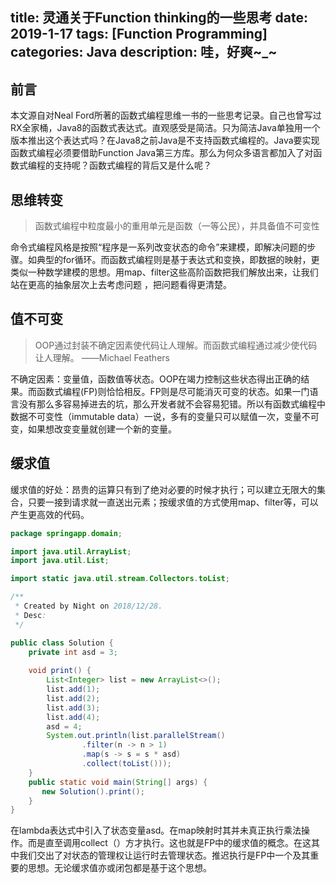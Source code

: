 title: 灵通关于Function thinking的一些思考
date: 2019-1-17
tags: [Function Programming]
categories: Java
description: 哇，好爽~_~
---
## 前言
本文源自对Neal Ford所著的函数式编程思维一书的一些思考记录。自己也曾写过RX全家桶，Java8的函数式表达式。直观感受是简洁。只为简洁Java单独用一个版本推出这个表达式吗？在Java8之前Java是不支持函数式编程的。Java要实现函数式编程必须要借助Function Java第三方库。那么为何众多语言都加入了对函数式编程的支持呢？函数式编程的背后又是什么呢？

## 思维转变

> 函数式编程中粒度最小的重用单元是函数（一等公民），并具备值不可变性

命令式编程风格是按照“程序是一系列改变状态的命令”来建模，即解决问题的步骤。如典型的for循环。而函数式编程则是基于表达式和变换，即数据的映射，更类似一种数学建模的思想。用map、filter这些高阶函数把我们解放出来，让我们站在更高的抽象层次上去考虑问题 ，把问题看得更清楚。


## 值不可变

> OOP通过封装不确定因素使代码让人理解。而函数式编程通过减少使代码让人理解。                                   ——Michael Feathers

不确定因素：变量值，函数值等状态。OOP在竭力控制这些状态得出正确的结果。而函数式编程(FP)则恰恰相反。FP则是尽可能消灭可变的状态。如果一门语言没有那么多容易掉进去的坑，那么开发者就不会容易犯错。所以有函数式编程中数据不可变性（immutable data）一说，多有的变量只可以赋值一次，变量不可变，如果想改变变量就创建一个新的变量。
## 缓求值
缓求值的好处：昂贵的运算只有到了绝对必要的时候才执行；可以建立无限大的集合，只要一接到请求就一直送出元素；按缓求值的方式使用map、filter等，可以产生更高效的代码。
```java
package springapp.domain;

import java.util.ArrayList;
import java.util.List;

import static java.util.stream.Collectors.toList;

/**
 * Created by Night on 2018/12/28.
 * Desc:
 */

public class Solution {
    private int asd = 3;
    
    void print() {
        List<Integer> list = new ArrayList<>();
        list.add(1);
        list.add(2);
        list.add(3);
        list.add(4);
        asd = 4;
        System.out.println(list.parallelStream()
                .filter(n -> n > 1)
                .map(s -> s = s * asd)
                .collect(toList()));
    }
    public static void main(String[] args) {
       new Solution().print();
    }
}

```
在lambda表达式中引入了状态变量asd。在map映射时其并未真正执行乘法操作。而是直至调用collect（）方才执行。这也就是FP中的缓求值的概念。在这其中我们交出了对状态的管理权让运行时去管理状态。推迟执行是FP中一个及其重要的思想。无论缓求值亦或闭包都是基于这个思想。
